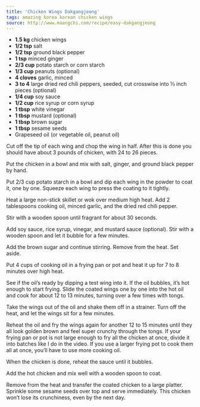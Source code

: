 ```yaml
---
title: 'Chicken Wings Dakgangjeong'
tags: amazing korea korean chicken wings
source: http://www.maangchi.com/recipe/easy-dakgangjeong
---
```


- **1.5 kg** chicken wings
- **1/2 tsp** salt
- **1/2 tsp** ground black pepper
- **1 tsp** minced ginger
- **2/3 cup** potato starch or corn starch
- **1/3 cup** peanuts (optional)
- **4 cloves** garlic, minced
- **3 to 4** large dried red chili peppers, seeded, cut crosswise into ⅓ inch pieces (optional)
- **1/4 cup** soy sauce
- **1/2 cup** rice syrup or corn syrup
- **1 tbsp** white vinegar
- **1 tbsp** mustard (optional)
- **1 tbsp** brown sugar
- **1 tbsp** sesame seeds
- Grapeseed oil (or vegetable oil, peanut oil)

Cut off the tip of each wing and chop the wing in half. After this is done you should have about 3 pounds of chicken, with 24 to 26 pieces.

Put the chicken in a bowl and mix with salt, ginger, and ground black pepper by hand.

Put 2/3 cup potato starch in a bowl and dip each wing in the powder to coat it, one by one. Squeeze each wing to press the coating to it tightly.

Heat a large non-stick skillet or wok over medium high heat. Add 2 tablespoons cooking oil, minced garlic, and the dried red chili pepper.

Stir with a wooden spoon until fragrant for about 30 seconds.

Add soy sauce, rice syrup, vinegar, and mustard sauce (optional). Stir with a wooden spoon and let it bubble for a few minutes.

Add the brown sugar and continue stirring. Remove from the heat. Set aside.

Put 4 cups of cooking oil in a frying pan or pot and heat it up for 7 to 8 minutes over high heat.

See if the oil’s ready by dipping a test wing into it. If the oil bubbles, it’s hot enough to start frying. Slide the coated wings one by one into the hot oil and cook for about 12 to 13 minutes, turning over a few times with tongs.

Take the wings out of the oil and shake them off in a strainer. Turn off the heat, and let the wings sit for a few minutes.

Reheat the oil and fry the wings again for another 12 to 15 minutes until they all look golden brown and feel super crunchy through the tongs. If your frying pan or pot is not large enough to fry all the chicken at once, divide it into batches like I do in the video. If you use a larger frying pot to cook them all at once, you’ll have to use more cooking oil.

When the chicken is done, reheat the sauce until it bubbles.

Add the hot chicken and mix well with a wooden spoon to coat.

Remove from the heat and transfer the coated chicken to a large platter. Sprinkle some sesame seeds over top and serve immediately. This chicken won’t lose its crunchiness, even by the next day.
